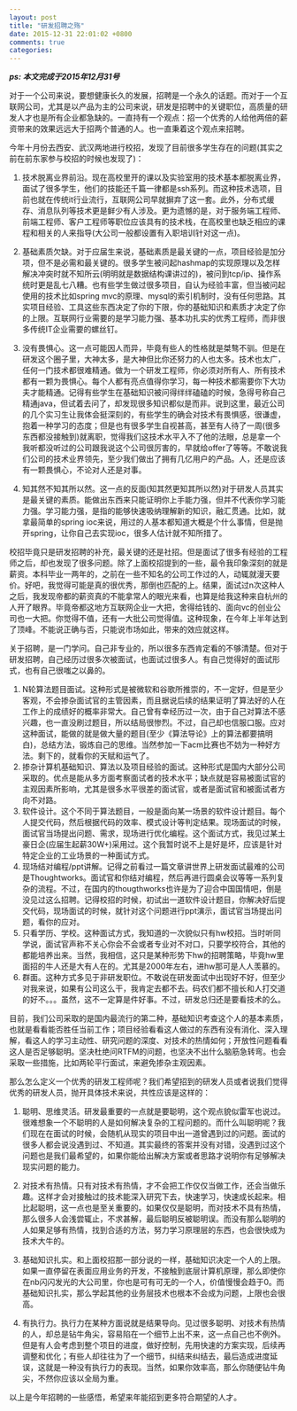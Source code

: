 ```yaml
---
layout: post
title: "研发招聘之殇"
date: 2015-12-31 22:01:02 +0800
comments: true
categories: 
---
```


***ps: 本文完成于2015年12月31号***

对于一个公司来说，要想健康长久的发展，招聘是一个永久的话题。而对于一个互联网公司，尤其是以产品为主的公司来说，研发是招聘中的关键职位，高质量的研发人才也是所有企业都急缺的。一直持有一个观点：招一个优秀的人给他两倍的薪资带来的效果远远大于招两个普通的人。也一直秉着这个观点来招聘。

<!--more-->

今年十月份去西安、武汉两地进行校招，发现了目前很多学生存在的问题(其实之前在前东家参与校招的时候也发现了)：

1. 技术脱离业界前沿。现在高校里开的课以及实验室用的技术基本都脱离业界，面试了很多学生，他们的技能还千篇一律都是ssh系列。而这种技术选项，目前也就在传统it行业流行，互联网公司早就摒弃了这一套。此外，分布式缓存、消息队列等技术更是鲜少有人涉及。更为遗憾的是，对于服务端工程师、前端工程师、客户工程师等职位应该具有的技术栈，在高校里也缺乏相应的课程和相关的人来指导(大公司一般都设置有入职培训针对这一点)。

2. 基础素质欠缺。对于应届生来说，基础素质是最关键的一点，项目经验是加分项，但不是必需和最关键的。很多学生被问起hashmap的实现原理以及怎样解决冲突时就不知所云(明明就是数据结构课讲过的)，被问到tcp/ip、操作系统时更是乱七八糟。也有些学生做过很多项目，自认为经验丰富，但当被问起使用的技术比如spring mvc的原理、mysql的索引机制时，没有任何思路。其实项目经验、工具这些东西决定了你的下限，你的基础知识和素质才决定了你的上限。互联网行业需要的是学习能力强、基本功扎实的优秀工程师，而非很多传统IT企业需要的螺丝钉。

3. 没有畏惧心。这一点可能因人而异，毕竟有些人的性格就是桀骜不驯。但是在研发这个圈子里，大神太多，是大神但比你还努力的人也太多。技术也太广，任何一门技术都很难精通。做为一个研发工程师，你必须对所有人、所有技术都有一颗为畏惧心。每个人都有亮点值得你学习，每一种技术都需要你下大功夫才能精通。记得有些学生在基础知识被问得绊绊磕磕的时候，急得号称自己精通java，但试着去问了，却发现很多知识都似是而非。说到这里，最近公司的几个实习生让我体会挺深刻的，有些学生的确会对技术有畏惧感，很谦虚，抱着一种学习的态度；但是也有很多学生自视甚高，甚至有人待了一周(很多东西都没接触到)就离职，觉得我们这技术水平入不了他的法眼，总是拿一个我听都没听过的公司跟我说这个公司很厉害的，早就给offer了等等。不敢说我们公司的技术业界领先，至少我们做出了拥有几亿用户的产品。人，还是应该有一颗畏惧心，不论对人还是对事。
 
4. 知其然不知其所以然。这一点的反面(知其然更知其所以然)对于研发人员其实是最关键的素质。能做出东西来只能证明你上手能力强，但并不代表你学习能力强。学习能力强，是指的能够快速吸纳理解新的知识，融汇贯通。比如，就拿最简单的spring ioc来说，用过的人基本都知道大概是个什么事情，但是抛开spring，让你自己去实现ioc，很多人估计就不知所措了。

校招毕竟只是研发招聘的补充，最关键的还是社招。但是面试了很多有经验的工程师之后，却也发现了很多问题。除了上面校招提到的一些，最令我印象深刻的就是薪资。本科毕业一两年的，之前在一些不知名的公司工作过的人，动辄就漫天要价。好吧，我觉得可能是真的很优秀，那倒也匹配的上。结果，面试过n次这种人之后，我发现帝都的薪资真的不能拿常人的眼光来看，也算是给我这种来自杭州的人开了眼界。毕竟帝都这地方互联网企业一大把，舍得给钱的、面向vc的创业公司也一大把。你觉得不值，还有一大批公司觉得值。这种现象，在今年上半年达到了顶峰。不能说正确与否，只能说市场如此，带来的效应就这样。

关于招聘，是一门学问。自己非专业的，所以很多东西肯定看的不够清楚。但对于研发招聘，自己经历过很多次被面试，也面试过很多人。有自己觉得好的面试形式，也有自己很嗤之以鼻的。

1. N轮算法题目面试。这种形式是被微软和谷歌所推崇的，不一定好，但是至少客观，不会掺杂面试官的主管因素，而且据说后续的结果证明了算法好的人在工作上的成绩好的概率非常大。自己曾有幸经历过一次，由于自己对算法不感兴趣，也一直没刷过题目，所以结局很惨烈。不过，自己却也信服口服。应对这种面试，能做的就是做大量的题目(至少《算法导论》上的算法都要搞明白)，总结方法，锻炼自己的思维。当然参加一下acm比赛也不妨为一种好方法。剩下的，就看你的天赋和运气了。
2. 掺杂计算机基础知识、算法以及项目经验的面试。这种形式是国内大部分公司采取的。优点是能从多方面考察面试者的技术水平；缺点就是容易被面试官的主观因素所影响，尤其是很多水平很差的面试官，或者是面试官和被面试者方向不对路。
3. 软件设计。这个不同于算法题目，一般是面向某一场景的软件设计题目。每个人提交代码，然后根据代码的效率、模式设计等判定结果。现场面试的时候，面试官当场提出问题、需求，现场进行优化编程。这个面试方式，我见过某土豪日企(应届生起薪30W+)采用过。这个我暂时说不上是好是坏，应该是针对特定企业的工业场景的一种面试方式。
4. 现场结对编程/ppt讲解。记得之前看过一篇文章讲世界上研发面试最难的公司是Thoughtworks。面试官和你结对编程，然后再进行圆桌会议等等一系列复杂的流程。不过，在国内的thougthworks也许是为了迎合中国国情吧，倒是没见过这么招聘。记得校招的时候，初试出一道软件设计题目，你解决好后提交代码，现场面试的时候，就针对这个问题进行ppt演示，面试官当场提出问题，看你的应对。
5. 只看学历、学校。这种面试方式，我知道的一次貌似只有hw校招。当时听同学说，面试官声称不关心你会不会或者专业对不对口，只要学校符合，其他的都能培养出来。当然，我相信，这只是某种形势下hw的招聘策略，毕竟hw里面招的牛人还是大有人在的。尤其是2000年左右，进hw那可是人人羡慕的。
6. 群面。这种方式多见于非研发职位。不敢说在研发面试中出现好不好，但至少对我来说，如果有公司这么干，我肯定去都不去。码农们都不擅长和人打交道的好不。。。虽然，这不一定算是件好事。不过，研发总归还是要看技术的么。

目前，我们公司采取的是国内最流行的第二种，基础知识考查这个人的基本素质，也就是看看能否胜任当前工作；项目经验看看这人做过的东西有没有消化、深入理解，看这人的学习主动性、研究问题的深度、对技术的热情如何；开放性问题看看这人是否足够聪明。坚决杜绝问RTFM的问题，也坚决不出什么脑筋急转弯。也会采取一些措施，比如两轮平行面试，来避免掺杂主观因素。

那么怎么定义一个优秀的研发工程师呢？我们希望招到的研发人员或者说我们觉得优秀的研发人员，抛开具体技术来说，共性应该是这样的：

1. 聪明、思维灵活。研发最重要的一点就是要聪明，这个观点貌似雷军也说过。很难想象一个不聪明的人是如何解决复杂的工程问题的。而什么叫聪明呢？我们现在在面试的时候，会随机从现实的项目中出一道曾遇到过的问题。面试的很多人都会说没遇到过、不知道。其实最终的答案并没有对错，没遇到过这个问题也是我们最希望的，如果你能给出解决方案或者思路才说明你有足够解决现实问题的能力。

2. 对技术有热情。只有对技术有热情，才不会把工作仅仅当做工作，还会当做乐趣。这样才会对接触过的技术能深入研究下去，快速学习，快速成长起来。相比起聪明，这一点也是至关重要的。如果仅仅是聪明，而对技术不具有热情，那么很多人会浅尝辄止，不求甚解，最后聪明反被聪明误。而没有那么聪明的人如果足够有热情，找到合适的方法，努力学习原理层的东西，也会很快成为技术大牛的。

3. 基础知识扎实。和上面校招那一部分说的一样，基础知识决定一个人的上限。如果一直停留在表面应用业务的开发，不接触到底层计算机原理，那么即使你在nb闪闪发光的大公司里，你也是可有可无的一个人，价值慢慢会趋于0。而基础知识扎实，那么学起其他的业务层技术也根本不会成为问题，上限也会很高。

4. 有执行力。执行力在某种方面说就是结果导向。见过很多聪明、对技术有热情的人，却总是钻牛角尖，容易陷在一个细节上出不来，这一点自己也不例外。但是有人会考虑到整个项目的进度，做好控制，先用快速的方案实现，后续再调整和优化；有些人却往往为了一个细节，纠结来纠结去，最后造成进度延误，这就是一种没有执行力的表现。当然，如果你效率高，那么你随便钻牛角尖，不然你应该以全局为重。

以上是今年招聘的一些感悟，希望来年能招到更多符合期望的人才。